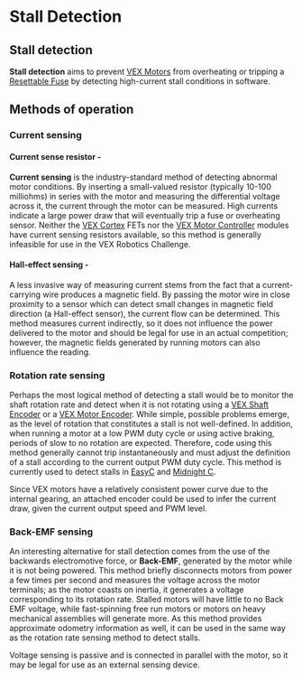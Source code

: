 # Stall Detection

## Stall detection

**Stall detection** aims to prevent [VEX Motors](../electronics/vex-electronics/motors.md) from overheating or tripping a [Resettable Fuse](../electronics/resettable-fuse-ptc.md) by detecting high-current stall conditions in software.

## Methods of operation

### Current sensing

#### Current sense resistor - 

**Current sensing** is the industry-standard method of detecting abnormal motor conditions. By inserting a small-valued resistor \(typically 10-100 milliohms\) in series with the motor and measuring the differential voltage across it, the current through the motor can be measured. High currents indicate a large power draw that will eventually trip a fuse or overheating sensor. Neither the [VEX Cortex](https://phabricator.purduesigbots.com/w/ee/vex_cortex/) FETs nor the [VEX Motor Controller](https://phabricator.purduesigbots.com/w/ee/vex_motor_controller/) modules have current sensing resistors available, so this method is generally infeasible for use in the VEX Robotics Challenge.

#### Hall-effect sensing - 

A less invasive way of measuring current stems from the fact that a current-carrying wire produces a magnetic field. By passing the motor wire in close proximity to a sensor which can detect small changes in magnetic field direction \(a Hall-effect sensor\), the current flow can be determined. This method measures current indirectly, so it does not influence the power delivered to the motor and should be legal for use in an actual competition; however, the magnetic fields generated by running motors can also influence the reading.

### Rotation rate sensing

Perhaps the most logical method of detecting a stall would be to monitor the shaft rotation rate and detect when it is not rotating using a [VEX Shaft Encoder](https://phabricator.purduesigbots.com/w/ee/vex_shaft_encoder/) or a [VEX Motor Encoder](https://phabricator.purduesigbots.com/w/ee/vex_motor_encoder/). While simple, possible problems emerge, as the level of rotation that constitutes a stall is not well-defined. In addition, when running a motor at a low PWM duty cycle or using active braking, periods of slow to no rotation are expected. Therefore, code using this method generally cannot trip instantaneously and must adjust the definition of a stall according to the current output PWM duty cycle. This method is currently used to detect stalls in [EasyC](https://app.gitbook.com/@blrs/s/blrs-wiki/~/drafts/-M83GB-ys0cv0oUB5nxk/software/easyc/@merged) and [Midnight C](https://app.gitbook.com/@blrs/s/blrs-wiki/~/drafts/-M83GB-ys0cv0oUB5nxk/software/midnight-c/@merged).

Since VEX motors have a relatively consistent power curve due to the internal gearing, an attached encoder could be used to infer the current draw, given the current output speed and PWM level.

### Back-EMF sensing

An interesting alternative for stall detection comes from the use of the backwards electromotive force, or **Back-EMF**, generated by the motor while it is not being powered. This method briefly disconnects motors from power a few times per second and measures the voltage across the motor terminals; as the motor coasts on inertia, it generates a voltage corresponding to its rotation rate. Stalled motors will have little to no Back EMF voltage, while fast-spinning free run motors or motors on heavy mechanical assemblies will generate more. As this method provides approximate odometry information as well, it can be used in the same way as the rotation rate sensing method to detect stalls.

Voltage sensing is passive and is connected in parallel with the motor, so it may be legal for use as an external sensing device. 

